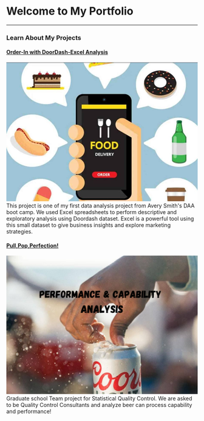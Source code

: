 # Welcome to My Portfolio

---

### Learn About My Projects

#### [Order-In with DoorDash-Excel Analysis](/DoorDashExcel.md/)

<img src="images/FoodAppCoverpag.JPG?raw=TRUE"/>
This project is one of my first data analysis project from Avery Smith's DAA boot camp. We used Excel spreadsheets to perform descriptive and exploratory analysis using Doordash dataset. Excel is a powerful tool using this small dataset to give business insights and explore marketing strategies. 


#### [Pull,Pop,Perfection!](https://www.linkedin.com/pulse/pull-pop-perfection-julie-son-garcia-mb-ascp-cm)

<img src="images/CoorsCapability.png?raw=TRUE"/>
Graduate school Team project for Statistical Quality Control. We are asked to be Quality Control Consultants and analyze beer can process capability and performance!
